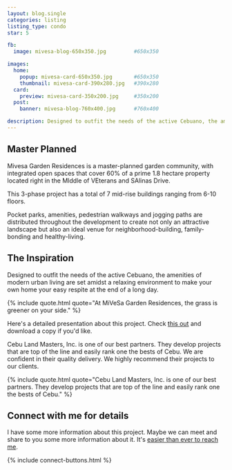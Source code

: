 ```yaml
---
layout: blog.single
categories: listing
listing_type: condo
star: 5

fb:
  image: mivesa-blog-650x350.jpg         #650x350

images:
  home:
    popup: mivesa-card-650x350.jpg       #650x350
    thumbnail: mivesa-card-390x280.jpg   #390x280
  card:
    preview: mivesa-card-350x200.jpg     #350x200
  post:
    banner: mivesa-blog-760x400.jpg      #760x400

description: Designed to outfit the needs of the active Cebuano, the amenities of modern urban living are set amidst a relaxing environment to make your own home your easy respite at the end of a long day.
---
```


## Master Planned

Mivesa Garden Residences is a master-planned garden community, with integrated open spaces that cover 60% of a prime 1.8 hectare property located right in the MIddle of VEterans and SAlinas Drive.


This 3-phase project has a total of 7 mid-rise buildings ranging from 6-10 floors.

Pocket parks, amenities, pedestrian walkways and jogging paths are distributed throughout the development to create not only an attractive landscape but also an ideal venue for neighborhood-building, family-bonding and healthy-living.

## The Inspiration

Designed to outfit the needs of the active Cebuano, the amenities of modern urban living are set amidst a relaxing environment to make your own home your easy respite at the end of a long day.

{% include quote.html quote="At MiVeSa Garden Residences, the grass is greener on your side." %}

Here's a detailed presentation about this project. Check [this out](http://goo.gl/QvdRJH) and download a copy if you'd like.

Cebu Land Masters, Inc. is one of our best partners. They develop projects that are top of the line and easily rank one the bests of Cebu. We are confident in their quality delivery. We highly recommend their projects to our clients.

{% include quote.html quote="Cebu Land Masters, Inc. is one of our best partners. They develop projects that are top of the line and easily rank one the bests of Cebu." %}

## Connect with me for details
I have some more information about this project. Maybe we can meet and share to you some more information about it. It's [easier than ever to reach me](communication).

{% include connect-buttons.html %}

[communication]: https://www.cebuhomepages.com/blog/2015/10/01/how-connect-with-your-broker.html